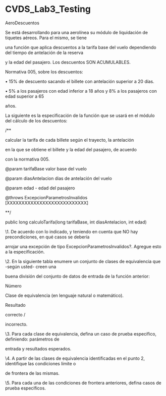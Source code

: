 # CVDS_Lab3_Testing
AeroDescuentos

Se está desarrollando para una aerolínea su módulo de liquidación de tiquetes aéreos. Para el mismo, se tiene

una función que aplica descuentos a la tarifa base del vuelo dependiendo del tiempo de antelación de la reserva

y la edad del pasajero. Los descuentos SON ACUMULABLES.

Normativa 005, sobre los descuentos:

• 15% de descuento sacando el billete con antelación superior a 20 días.

• 5% a los pasajeros con edad inferior a 18 años y 8% a los pasajeros con edad superior a 65

años.

La siguiente es la especificación de la función que se usará en el módulo del cálculo de los descuentos:

/\*\*

calcular la tarifa de cada billete según el trayecto, la antelación

en la que se obtiene el billete y la edad del pasajero, de acuerdo

con la normativa 005.

@param tarifaBase valor base del vuelo

@param diasAntelacion dias de antelación del vuelo

@param edad - edad del pasajero

@throws ExcepcionParametrosInvalidos [XXXXXXXXXXXXXXXXXXXXXXXXXXX]

\*\*/

public long calculoTarifa(long tarifaBase, int diasAntelacion, int edad)

\1. De acuerdo con lo indicado, y teniendo en cuenta que NO hay precondiciones, en qué casos se debería

arrojar una excepción de tipo ExcepcionParametrosInvalidos?. Agregue esto a la especificación.

\2. En la siguiente tabla enumere un conjunto de clases de equivalencia que -según usted- creen una

buena división del conjunto de datos de entrada de la función anterior:

Número

Clase de equivalencia (en lenguaje natural o matemático).

Resultado

correcto /

incorrecto.

\3. Para cada clase de equivalencia, defina un caso de prueba específico, definiendo: parámetros de

entrada y resultados esperados.

\4. A partir de las clases de equivalencia identificadas en el punto 2, identifique las condiciones límite o

de frontera de las mismas.

\5. Para cada una de las condiciones de frontera anteriores, defina casos de prueba específicos.

